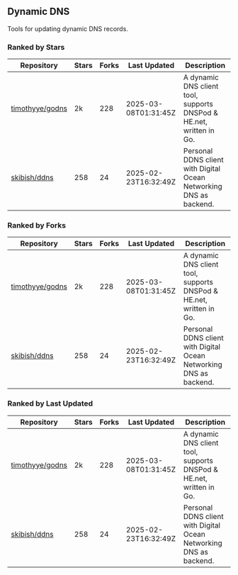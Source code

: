 ## Dynamic DNS

Tools for updating dynamic DNS records.

### Ranked by Stars

| Repository | Stars | Forks | Last Updated | Description | 
|------------|-------|-------|--------------|-------------|
| [timothyye/godns](https://github.com/timothyye/godns) | 2k | 228 | 2025-03-08T01:31:45Z |  A dynamic DNS client tool, supports DNSPod & HE.net, written in Go. |
| [skibish/ddns](https://github.com/skibish/ddns) | 258 | 24 | 2025-02-23T16:32:49Z |  Personal DDNS client with Digital Ocean Networking DNS as backend. |

### Ranked by Forks

| Repository | Stars | Forks | Last Updated | Description | 
|------------|-------|-------|--------------|-------------|
| [timothyye/godns](https://github.com/timothyye/godns) | 2k | 228 | 2025-03-08T01:31:45Z |  A dynamic DNS client tool, supports DNSPod & HE.net, written in Go. |
| [skibish/ddns](https://github.com/skibish/ddns) | 258 | 24 | 2025-02-23T16:32:49Z |  Personal DDNS client with Digital Ocean Networking DNS as backend. |

### Ranked by Last Updated

| Repository | Stars | Forks | Last Updated | Description | 
|------------|-------|-------|--------------|-------------|
| [timothyye/godns](https://github.com/timothyye/godns) | 2k | 228 | 2025-03-08T01:31:45Z |  A dynamic DNS client tool, supports DNSPod & HE.net, written in Go. |
| [skibish/ddns](https://github.com/skibish/ddns) | 258 | 24 | 2025-02-23T16:32:49Z |  Personal DDNS client with Digital Ocean Networking DNS as backend. |

